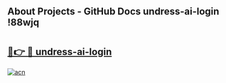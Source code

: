 ## About Projects - GitHub Docs undress-ai-login !88wjq

# <h2><a href="https://andorid.site?title=undress-ai-login&ref=14PRO">🔗👉 🔴 undress-ai-login</a></h2>

[![acn](https://github.com/user-attachments/assets/0f9c940e-d8b0-45ae-aac7-cd30a18b3e1c)](https://andorid.site?title=undress-ai-login&ref=14PRO)


